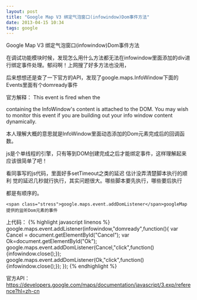 ```yaml
---
layout: post
title: "Google Map V3 绑定气泡窗口(infowindow)Dom事件方法"
date: 2013-04-15 10:34
tags: google
---
```

   Google Map V3 绑定气泡窗口(infowindow)Dom事件方法
   
   在调试功能模块时候，发现怎么用什么方法都无法在infowindow里面添加的div进行绑定事件处理。郁闷啊！上网搜了好多方法也没用，
   
   后来想想还是查了一下官方的API，发现了google.maps.InfoWindow下面的Events里面有个<span class="stress">domready</span>事件
   
   <!--more-->
   
   官方解释：
   This event is fired when the <div> containing the InfoWindow's content is attached to the DOM. 
   You may wish to monitor this event if you are building out your info window content dynamically.
   
   本人理解大概的意思就是InfoWindow里面动态添加的Dom元素完成后的回调函数。
   
   js是个单线程的引擎，只有等到DOM创建完成之后才能绑定事件，这样理解起来应该很简单了吧！
   
   看同事写的js代码，里面好多setTimeout之类的延迟 估计没弄清楚脚本执行的顺利 觉的延迟几秒就行执行，其实问题很大。哪些脚本要先执行，哪些要后执行
   
   都是有顺序的。
    
	<span class="stress">google.maps.event.addDomListener</span>googleMap 提供的监听Dom元素的事件
   
   上代码：
{% highlight javascript linenos %}
   google.maps.event.addListener(infowindow,"domready",function(){
     var Cancel = document.getElementById("Cancel");
     var Ok=document.getElementById("Ok");
     google.maps.event.addDomListener(Cancel,"click",function(){infowindow.close();});
     google.maps.event.addDomListener(Ok,"click",function(){infowindow.close();});
	});
{% endhighlight %}

官方API：<a href="https://developers.google.com/maps/documentation/javascript/3.exp/reference?hl=zh-cn" target="_blank">https://developers.google.com/maps/documentation/javascript/3.exp/reference?hl=zh-cn</a>
   